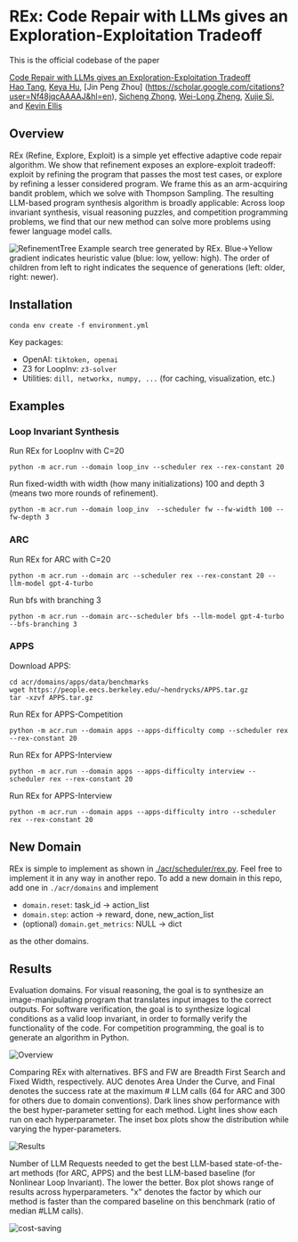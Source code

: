 # REx: Code Repair with LLMs gives an Exploration-Exploitation Tradeoff

This is the official codebase of the paper

[Code Repair with LLMs gives an Exploration-Exploitation Tradeoff](https://arxiv.org/abs/2405.17503)\
[Hao Tang](https://haotang1995.github.io/), [Keya Hu](https://lillian039.github.io/), [Jin Peng Zhou] (https://scholar.google.com/citations?user=Nf48jqcAAAAJ&hl=en), [Sicheng Zhong](https://www.linkedin.com/in/si-cheng-zhong-9786881b6/), [Wei-Long Zheng](https://weilongzheng.github.io/), [Xujie Si](https://www.cs.toronto.edu/~six/), and [Kevin Ellis](https://www.cs.cornell.edu/~ellisk/)

## Overview
REx (Refine, Explore, Exploit) is a simple yet effective adaptive code repair algorithm. We show that refinement exposes an explore-exploit tradeoff: exploit by refining the program that passes the most test cases, or explore by refining a lesser considered program. We frame this as an arm-acquiring bandit problem, which we solve with Thompson Sampling. The resulting LLM-based program synthesis algorithm is broadly applicable: Across loop invariant synthesis, visual reasoning puzzles, and competition programming problems, we find that our new method can solve more problems using fewer language model calls.

![RefinementTree](./asset/REx-tree.png)
Example search tree generated by REx. Blue→Yellow gradient indicates heuristic value (blue: low, yellow: high). The order of children from left to right indicates the sequence of generations (left: older, right: newer). 

## Installation

```
conda env create -f environment.yml
```

Key packages:
* OpenAI: `tiktoken, openai`
* Z3 for LoopInv: `z3-solver`
* Utilities: `dill, networkx, numpy, ...` (for caching, visualization, etc.) 

## Examples

### Loop Invariant Synthesis
Run REx for LoopInv with C=20
```
python -m acr.run --domain loop_inv --scheduler rex --rex-constant 20
```

Run fixed-width with width (how many initializations) 100 and depth 3 (means two more rounds of refinement). 

```
python -m acr.run --domain loop_inv  --scheduler fw --fw-width 100 --fw-depth 3
```

### ARC

Run REx for ARC with C=20

```
python -m acr.run --domain arc --scheduler rex --rex-constant 20 --llm-model gpt-4-turbo
```

Run bfs with branching 3

```
python -m acr.run --domain arc--scheduler bfs --llm-model gpt-4-turbo --bfs-branching 3
```

### APPS

Download APPS: 
```
cd acr/domains/apps/data/benchmarks 
wget https://people.eecs.berkeley.edu/~hendrycks/APPS.tar.gz 
tar -xzvf APPS.tar.gz
```

Run REx for APPS-Competition

```
python -m acr.run --domain apps --apps-difficulty comp --scheduler rex --rex-constant 20
```

Run REx for APPS-Interview

```
python -m acr.run --domain apps --apps-difficulty interview --scheduler rex --rex-constant 20
```

Run REx for APPS-Interview

```
python -m acr.run --domain apps --apps-difficulty intro --scheduler rex --rex-constant 20
```

## New Domain
REx is simple to implement as shown in [./acr/scheduler/rex.py](./acr/scheduler/rex.py). Feel free to implement it in any way in another repo. To add a new domain in this repo, add one in `./acr/domains` and implement 
* `domain.reset`: task_id -> action_list 
* `domain.step`: action -> reward, done, new_action_list
* (optional) `domain.get_metrics`: NULL -> dict

as the other domains.

## Results

Evaluation domains. For visual reasoning, the goal is to synthesize an image-manipulating program that translates input images to the correct outputs. For software verification, the goal is to synthesize logical conditions as a valid loop invariant, in order to formally verify the functionality of the code. For competition programming, the goal is to generate an algorithm in Python.

![Overview](./asset/Overview.png)

Comparing REx with alternatives. BFS and FW are Breadth First Search and Fixed Width, respectively. AUC denotes Area Under the Curve, and Final denotes the success rate at the maximum # LLM calls (64 for ARC and 300 for others due to domain conventions). Dark lines show performance with the best hyper-parameter setting for each method. Light lines show each run on each hyperparameter. The inset box plots show the distribution while varying the hyper-parameters.

![Results](./asset/Results.png)

Number of LLM Requests needed to get the best LLM-based state-of-the-art methods (for ARC, APPS) and the best LLM-based baseline (for Nonlinear Loop Invariant). The lower the better. Box plot shows range of results across hyperparameters. "x" denotes the factor by which our method is faster than the compared baseline on this benchmark (ratio of median #LLM calls).

![cost-saving](./asset/cost-saving.png)
